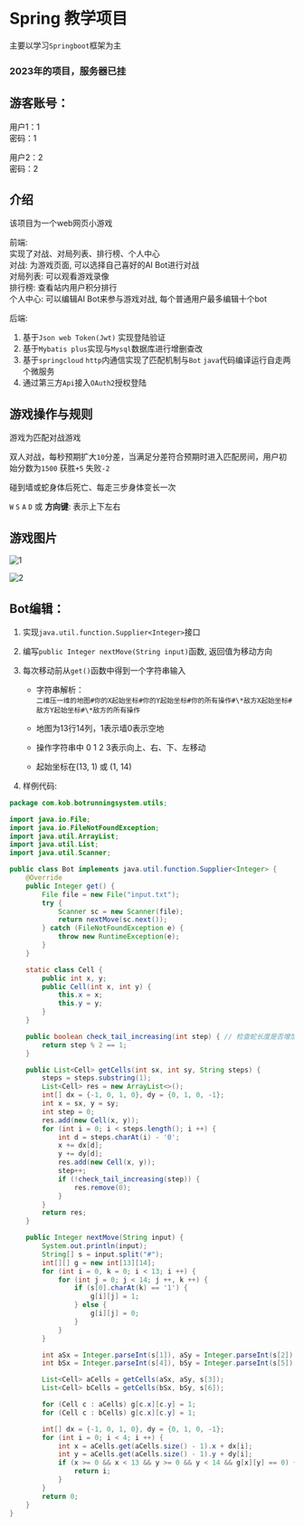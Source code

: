 # Spring 教学项目
主要以学习`Springboot`框架为主

### 2023年的项目，服务器已挂 
<!-- ## [点击此处进入游戏](http://47.113.218.189/) -->

## 游客账号：
用户1：1  
密码：1  

用户2：2  
密码：2  

## 介绍
该项目为一个web网页小游戏  

前端:   
实现了对战、对局列表、排行榜、个人中心  
对战: 为游戏页面, 可以选择自己喜好的AI Bot进行对战  
对局列表: 可以观看游戏录像  
排行榜: 查看站内用户积分排行  
个人中心: 可以编辑AI Bot来参与游戏对战, 每个普通用户最多编辑十个bot  

后端:   
1. 基于`Json web Token(Jwt)` 实现登陆验证  
2. 基于`Mybatis plus`实现与`Mysql`数据库进行增删查改  
3. 基于`springcloud` `http`内通信实现了匹配机制与`Bot` `java`代码编译运行自走两个微服务  
4. 通过第三方`Api`接入`OAuth2`授权登陆  


## 游戏操作与规则

游戏为匹配对战游戏  

双人对战，每秒预期扩大`10`分差，当满足分差符合预期时进入匹配房间，用户初始分数为`1500` 获胜`+5` 失败`-2`    

碰到墙或蛇身体后死亡、每走三步身体变长一次  

`W` `S` `A` `D` 或 **方向键**: 表示上下左右  

## 游戏图片
![1](https://ltq525.github.io/site/picture/spring游戏1.png)   

![2](https://ltq525.github.io/site/picture/spring游戏2.png)  

## Bot编辑：  
1. 实现`java.util.function.Supplier<Integer>`接口  
2. 编写`public Integer nextMove(String input)`函数, 返回值为移动方向  
3. 每次移动前从`get()`函数中得到一个字符串输入  

    * 字符串解析：  
    `二维压一维的地图#你的X起始坐标#你的Y起始坐标#你的所有操作#\*敌方X起始坐标#敌方Y起始坐标#\*敌方的所有操作  `

    * 地图为13行14列，1表示墙0表示空地
    * 操作字符串中 0 1 2 3表示向上、右、下、左移动  
    * 起始坐标在(13, 1) 或 (1, 14)

5. 样例代码: 
``` java
package com.kob.botrunningsystem.utils;

import java.io.File;
import java.io.FileNotFoundException;
import java.util.ArrayList;
import java.util.List;
import java.util.Scanner;

public class Bot implements java.util.function.Supplier<Integer> {
    @Override
    public Integer get() {
        File file = new File("input.txt");
        try {
            Scanner sc = new Scanner(file);
            return nextMove(sc.next());
        } catch (FileNotFoundException e) {
            throw new RuntimeException(e);
        }
    }

    static class Cell {
        public int x, y;
        public Cell(int x, int y) {
            this.x = x;
            this.y = y;
        }
    }

    public boolean check_tail_increasing(int step) { // 检查蛇长度是否增加
        return step % 2 == 1;
    }

    public List<Cell> getCells(int sx, int sy, String steps) {
        steps = steps.substring(1);
        List<Cell> res = new ArrayList<>();
        int[] dx = {-1, 0, 1, 0}, dy = {0, 1, 0, -1};
        int x = sx, y = sy;
        int step = 0;
        res.add(new Cell(x, y));
        for (int i = 0; i < steps.length(); i ++) {
            int d = steps.charAt(i) - '0';
            x += dx[d];
            y += dy[d];
            res.add(new Cell(x, y));
            step++;
            if (!check_tail_increasing(step)) {
                res.remove(0);
            }
        }
        return res;
    }

    public Integer nextMove(String input) {
        System.out.println(input);
        String[] s = input.split("#");
        int[][] g = new int[13][14];
        for (int i = 0, k = 0; i < 13; i ++) {
            for (int j = 0; j < 14; j ++, k ++) {
                if (s[0].charAt(k) == '1') {
                    g[i][j] = 1;
                } else {
                    g[i][j] = 0;
                }
            }
        }

        int aSx = Integer.parseInt(s[1]), aSy = Integer.parseInt(s[2]);
        int bSx = Integer.parseInt(s[4]), bSy = Integer.parseInt(s[5]);

        List<Cell> aCells = getCells(aSx, aSy, s[3]);
        List<Cell> bCells = getCells(bSx, bSy, s[6]);

        for (Cell c : aCells) g[c.x][c.y] = 1;
        for (Cell c : bCells) g[c.x][c.y] = 1;

        int[] dx = {-1, 0, 1, 0}, dy = {0, 1, 0, -1};
        for (int i = 0; i < 4; i ++) {
            int x = aCells.get(aCells.size() - 1).x + dx[i];
            int y = aCells.get(aCells.size() - 1).y + dy[i];
            if (x >= 0 && x < 13 && y >= 0 && y < 14 && g[x][y] == 0) {
                return i;
            }
        }
        return 0;
    }
}
```

